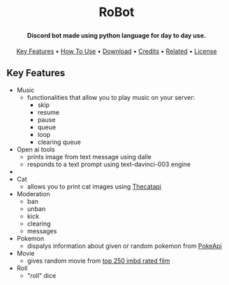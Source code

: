 
<h1 align="center">

  RoBot
  <br>
</h1>

<h4 align="center">Discord bot made using python language for day to day use.</h4>


<p align="center">
  <a href="#key-features">Key Features</a> •
  <a href="#how-to-use">How To Use</a> •
  <a href="#download">Download</a> •
  <a href="#credits">Credits</a> •
  <a href="#related">Related</a> •
  <a href="#license">License</a>
</p>


## Key Features

* Music 
  - functionalities that allow you to play music on your server:
	- skip
	- resume
	- pause
	- queue
	- loop
	- clearing queue
* Open ai tools
  - prints image from text message using dalle
  - responds to a text prompt using text-davinci-003 engine
* 
* Cat
  - allows you to print cat images using <a href="https://thecatapi.com/">Thecatapi</a>
* Moderation
  - ban
  - unban
  - kick
  - clearing
  - messages
* Pokemon
  - dispalys information about given or random pokemon from <a href="https://pokeapi.co/">PokeApi</a>
* Movie
  - gives random movie from <a href="https://www.imdb.com/chart/top/">top 250 imbd rated film</a>
* Roll
  - "roll" dice
